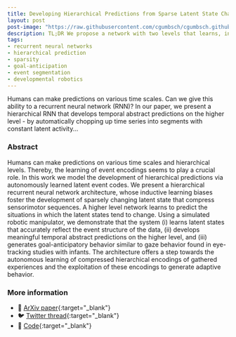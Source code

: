 ```yaml
---
title: Developing Hierarchical Predictions from Sparse Latent State Changes
layout: post
post-image: "https://raw.githubusercontent.com/cgumbsch/cgumbsch.github.io/master/assets/images/skips.gif"
description: TL;DR We propose a network with two levels that learns, in a fully self-supervised way, to make hierarchical, temporal abstract predictions about its future inputs.
tags:
- recurrent neural networks
- hierarchical prediction
- sparsity
- goal-anticipation
- event segmentation
- developmental robotics
---
```


Humans can make predictions on various time scales. Can we give this ability to a recurrent neural network (RNN)? In our paper, we present a hierarchical RNN that develops temporal abstract predictions on the higher level - by automatically chopping up time series into segments with constant latent activity...

### Abstract

Humans can make predictions on various time scales and hierarchical levels. Thereby, the learning of event encodings seems to play a crucial role. In this work we model the development of hierarchical predictions via autonomously learned latent event codes. We present a hierarchical recurrent neural network architecture, whose inductive learning biases foster the development of sparsely changing latent state that compress sensorimotor sequences. A higher level network learns to predict the situations in which the latent states tend to change. Using a simulated robotic manipulator, we demonstrate that the system (i) learns latent states that accurately reflect the event structure of the data, (ii) develops meaningful temporal abstract predictions on the higher level, and (iii) generates goal-anticipatory behavior similar to gaze behavior found in eye-tracking studies with infants. The architecture offers a step towards the autonomous learning of compressed hierarchical encodings of gathered experiences and the exploitation of these encodings to generate adaptive behavior. 

### More information
- :page_facing_up: [ArXiv paper](https://arxiv.org/pdf/2206.02042.pdf){:target="_blank"}
- :bird: [Twitter thread](https://twitter.com/cgumbsch/status/1568131447545860097?s=20&t=D_h69wL1zwMH4VdfiRswDg){:target="_blank"}
- :snake: [Code](https://github.com/CognitiveModeling/HierarchicalGateL0RD){:target="_blank"}
